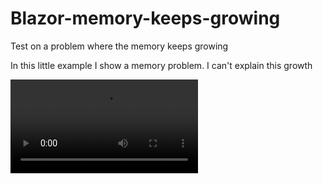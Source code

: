# Blazor-memory-keeps-growing
Test on a problem where the memory keeps growing

In this little example I show a memory problem. I can't explain this growth 

![anim](https://user-images.githubusercontent.com/3845786/119837872-3e8a7300-bf03-11eb-9561-aa6a3dad1f35.mp4)
